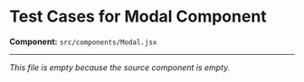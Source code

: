 # Test Cases for Modal Component

**Component:** `src/components/Modal.jsx`

---

_This file is empty because the source component is empty._
